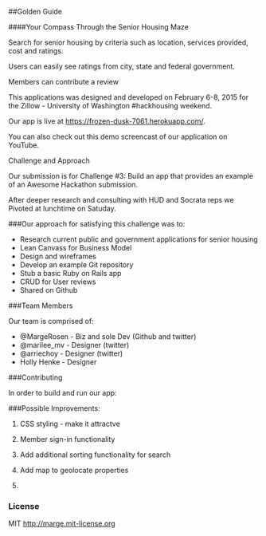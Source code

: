 
##Golden Guide

####Your Compass Through the Senior Housing Maze

Search for senior housing by criteria such as location, services provided,
cost and ratings.

Users can easily see ratings from city, state and federal government.

Members can contribute a review

This applications was designed and developed on February 6-8, 2015 for the
Zillow - University of Washington #hackhousing weekend.


Our app is live at https://frozen-dusk-7061.herokuapp.com/.

You can also check out this demo screencast of our application on YouTube.

Challenge and Approach

Our submission is for Challenge #3: Build an app that provides an example of an Awesome Hackathon submission.

After deeper research and consulting with HUD and Socrata reps we
Pivoted at lunchtime on Satuday.

###Our approach for satisfying this challenge was to:

* Research current public and government applications for senior housing
* Lean Canvass for Business Model
* Design and wireframes
* Develop an example Git repository
* Stub a basic Ruby on Rails app
* CRUD for User reviews
* Shared on Github


###Team Members

Our team is comprised of:

* @MargeRosen - Biz and sole Dev (Github and twitter)
* @marilee_mv - Designer (twitter)
* @arriechoy -  Designer (twitter)
* Holly Henke - Designer

###Contributing

In order to build and run our app:

###Possible Improvements:

1) CSS styling - make it attractve

2) Member sign-in functionality

3) Add additional sorting functionality for search

4) Add map to geolocate properties

5)


### License

MIT http://marge.mit-license.org
